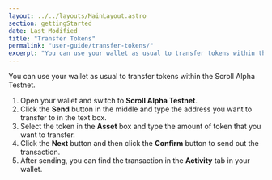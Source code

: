 ```yaml
---
layout: ../../layouts/MainLayout.astro
section: gettingStarted
date: Last Modified
title: "Transfer Tokens"
permalink: "user-guide/transfer-tokens/"
excerpt: "You can use your wallet as usual to transfer tokens within the Scroll Alpha Testnet."
---
```


You can use your wallet as usual to transfer tokens within the Scroll Alpha Testnet.

1. Open your wallet and switch to **Scroll Alpha Testnet**.
2. Click the **Send** button in the middle and type the address you want to transfer to in the text box.
3. Select the token in the **Asset** box and type the amount of token that you want to transfer.
4. Click the **Next** button and then click the **Confirm** button to send out the transaction.
5. After sending, you can find the transaction in the **Activity** tab in your wallet.
